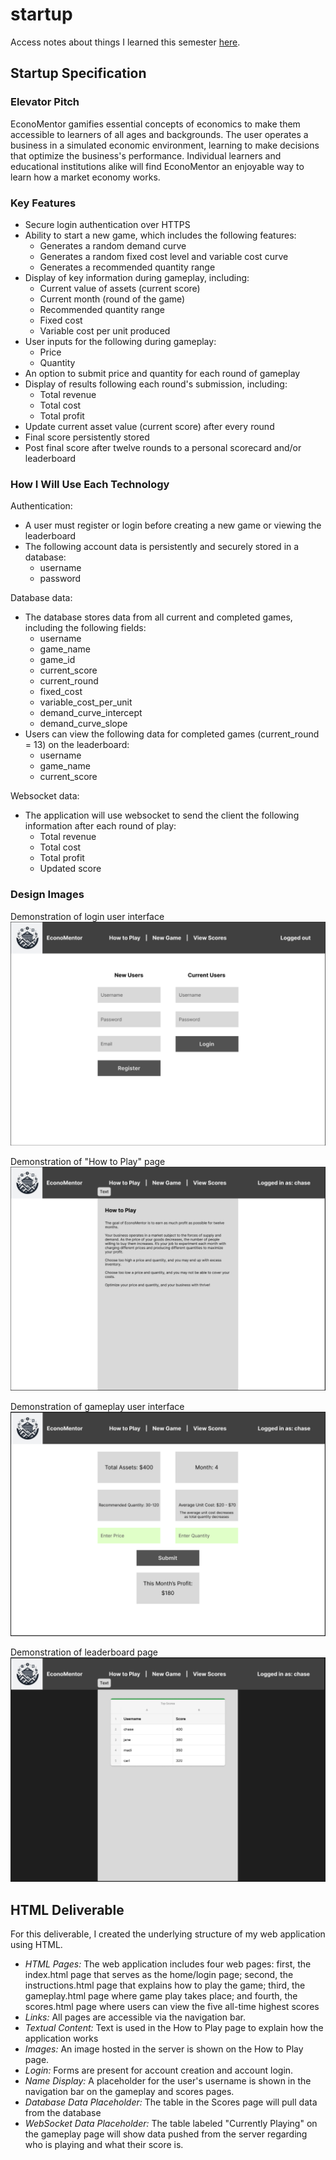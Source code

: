 # startup

Access notes about things I learned this semester [here](notes.md).

## Startup Specification

### Elevator Pitch

EconoMentor gamifies essential concepts of economics to make them accessible to learners of all ages and backgrounds. The user operates a business in a simulated economic environment, learning to make decisions that optimize the business's performance. Individual learners and educational institutions alike will find EconoMentor an enjoyable way to learn how a market economy works.

### Key Features

- Secure login authentication over HTTPS
- Ability to start a new game, which includes the following features:
  - Generates a random demand curve
  - Generates a random fixed cost level and variable cost curve
  - Generates a recommended quantity range
- Display of key information during gameplay, including:
  - Current value of assets (current score)
  - Current month (round of the game)
  - Recommended quantity range
  - Fixed cost
  - Variable cost per unit produced
- User inputs for the following during gameplay:
  - Price
  - Quantity
- An option to submit price and quantity for each round of gameplay
- Display of results following each round's submission, including:
  - Total revenue
  - Total cost
  - Total profit
- Update current asset value (current score) after every round
- Final score persistently stored
- Post final score after twelve rounds to a personal scorecard and/or leaderboard

### How I Will Use Each Technology

Authentication:
- A user must register or login before creating a new game or viewing the leaderboard
- The following account data is persistently and securely stored in a database:
  - username
  - password

Database data:
- The database stores data from all current and completed games, including the following fields:
  - username
  - game_name
  - game_id
  - current_score
  - current_round
  - fixed_cost
  - variable_cost_per_unit
  - demand_curve_intercept
  - demand_curve_slope
- Users can view the following data for completed games (current_round = 13) on the leaderboard:
  - username
  - game_name
  - current_score

 Websocket data:
 - The application will use websocket to send the client the following information after each round of play:
   - Total revenue
   - Total cost
   - Total profit
   - Updated score

### Design Images

Demonstration of login user interface
![Image of login user interface with options to register a new account or login to a current account](/assets/images/economentor_login.PNG)

Demonstration of "How to Play" page
![Image of "How to Play" page](/assets/images/economentor_howtoplay.PNG)

Demonstration of gameplay user interface
![Image of gameplay user interface showing key information and providing input options and a "submit" button](/assets/images/economentor_gameplay.PNG)

Demonstration of leaderboard page
![Image of the leaderboard showing a table with the users and their high scores](/assets/images/economentor_leaderboard.PNG)

## HTML Deliverable

For this deliverable, I created the underlying structure of my web application using HTML.

- *HTML Pages:* The web application includes four web pages: first, the index.html page that serves as the home/login page; second, the instructions.html page that explains how to play the game; third, the gameplay.html page where game play takes place; and fourth, the scores.html page where users can view the five all-time highest scores
- *Links:* All pages are accessible via the navigation bar.
- *Textual Content:* Text is used in the How to Play page to explain how the application works
- *Images:* An image hosted in the server is shown on the How to Play page.
- *Login:* Forms are present for account creation and account login.
- *Name Display:* A placeholder for the user's username is shown in the navigation bar on the gameplay and scores pages.
- *Database Data Placeholder:* The table in the Scores page will pull data from the database
- *WebSocket Data Placeholder:* The table labeled "Currently Playing" on the gameplay page will show data pushed from the server regarding who is playing and what their score is.